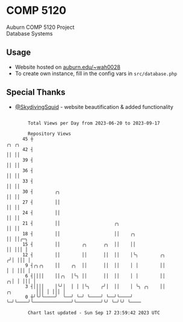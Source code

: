# COMP 5120
Auburn COMP 5120 Project  
Database Systems

## Usage
- Website hosted on [auburn.edu/~wah0028](https://webhome.auburn.edu/~wah0028/)
- To create own instance, fill in the config vars in `src/database.php`

## Special Thanks
- [@SkydivingSquid](https://github.com/SkydivingSquid) - website beautification & added functionality

```

        Total Views per Day from 2023-06-20 to 2023-09-17

        Repository Views
      45 ┼                                                                             ╭╮ ╭╮
      42 ┤                                                                             ││ ││
      39 ┤                                                                             ││ ││
      36 ┤                                                                             ││ ││
      33 ┤                                                                             ││ ││
      30 ┤        ╭╮                                                                   ││ ││
      27 ┤        ││                                                                   ││ ││
      24 ┤        ││                                                                   ││ ││
      21 ┤        ││                    ╭╮                                             ││ ││
      18 ┤        ││                    ││    ╭╮                                       ││ ││╭─╮
      15 ┤        ││        ╭╮      ╭╮  ││    ││                                       ││ │││ │
      12 ┤        ││        ││      ││  ││    │╰╮        ╭╮                           ╭╯│ │││ │
       9 ┤╭╮╭╮    ││    ╭╮  ││      ││  ││    │ │        ││                           │ │ │││ │
       6 ┤││││    ││╭╮  │╰╮ ││      ││  ││    │ │        ││                         ╭╮│ │ │││ │
       3 ┤││││    │╰╯│  │ │ │╰╮    ╭╯│  ││    │ ╰╮ ╭╮    ││              ╭╮         │││ │ │││ │
       0 ┼╯╰╯╰────╯  ╰──╯ ╰─╯ ╰────╯ ╰──╯╰────╯  ╰─╯╰────╯╰──────────────╯╰─────────╯╰╯ ╰─╯╰╯ ╰────

        Chart last updated - Sun Sep 17 23:59:42 2023 UTC
        
```
